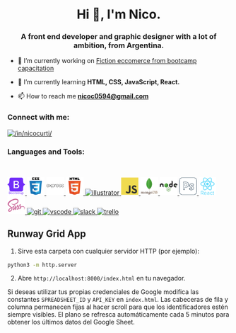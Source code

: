 <h1 align="center">Hi 👋, I'm Nico.</h1>
<h3 align="center">A front end developer and graphic designer with a lot of ambition, from Argentina.</h3>

- 🔭 I’m currently working on [Fiction eccomerce from bootcamp capacitation](https://nicocurti1.github.io/index.html)

- 🌱 I’m currently learning **HTML, CSS, JavaScript, React.**

- 📫 How to reach me **nicoc0594@gmail.com**

<h3 align="left">Connect with me:</h3>
<p align="left">
<a href="https://linkedin.com/in/nicocurti/" target="blank"><img align="center" src="https://raw.githubusercontent.com/rahuldkjain/github-profile-readme-generator/master/src/images/icons/Social/linked-in-alt.svg" alt="/in/nicocurti/" height="30" width="40" /></a>
</p>

<h3 align="left">Languages and Tools:</h3>
<br>
<p align="left"> 
<a href="https://getbootstrap.com" target="_blank" rel="noreferrer"> <img src="https://raw.githubusercontent.com/devicons/devicon/master/icons/bootstrap/bootstrap-plain-wordmark.svg" alt="bootstrap" width="40" height="40"/> </a> <a href="https://www.w3schools.com/css/" target="_blank" rel="noreferrer"> <img src="https://raw.githubusercontent.com/devicons/devicon/master/icons/css3/css3-original-wordmark.svg" alt="css3" width="40" height="40"/> </a> <a href="https://expressjs.com" target="_blank" rel="noreferrer"> <img src="https://raw.githubusercontent.com/devicons/devicon/master/icons/express/express-original-wordmark.svg" alt="express" width="40" height="40"/> </a> <a href="https://www.w3.org/html/" target="_blank" rel="noreferrer"> <img src="https://raw.githubusercontent.com/devicons/devicon/master/icons/html5/html5-original-wordmark.svg" alt="html5" width="40" height="40"/> </a> <a href="https://www.adobe.com/in/products/illustrator.html" target="_blank" rel="noreferrer"> <img src="https://www.vectorlogo.zone/logos/adobe_illustrator/adobe_illustrator-icon.svg" alt="illustrator" width="40" height="40"/> </a> <a href="https://developer.mozilla.org/en-US/docs/Web/JavaScript" target="_blank" rel="noreferrer"> <img src="https://raw.githubusercontent.com/devicons/devicon/master/icons/javascript/javascript-original.svg" alt="javascript" width="40" height="40"/> </a> <a href="https://www.mongodb.com/" target="_blank" rel="noreferrer"> <img src="https://raw.githubusercontent.com/devicons/devicon/master/icons/mongodb/mongodb-original-wordmark.svg" alt="mongodb" width="40" height="40"/> </a> <a href="https://nodejs.org" target="_blank" rel="noreferrer"> <img src="https://raw.githubusercontent.com/devicons/devicon/master/icons/nodejs/nodejs-original-wordmark.svg" alt="nodejs" width="40" height="40"/> </a> <a href="https://www.photoshop.com/en" target="_blank" rel="noreferrer"> <img src="https://raw.githubusercontent.com/devicons/devicon/master/icons/photoshop/photoshop-line.svg" alt="photoshop" width="40" height="40"/> </a> <a href="https://reactjs.org/" target="_blank" rel="noreferrer"> <img src="https://raw.githubusercontent.com/devicons/devicon/master/icons/react/react-original-wordmark.svg" alt="react" width="40" height="40"/> </a> <a href="https://sass-lang.com" target="_blank" rel="noreferrer"> <img src="https://raw.githubusercontent.com/devicons/devicon/master/icons/sass/sass-original.svg" alt="sass" width="40" height="40"/> </a> <a href="https://git-scm.com/" target="_blank" rel="noreferrer"> <img src="https://cdn-icons.flaticon.com/png/512/4494/premium/4494740.png?token=exp=1643148481~hmac=d4d952065d9c2e1f4f62591937ffaf32" alt="git" width="40" height="40"/> </a> <a href="https://code.visualstudio.com/" target="_blank" rel="noreferrer"> <img src="https://cdn-icons-png.flaticon.com/512/906/906324.png" alt="vscode" width="40" height="40"/> </a> <a href="https://slack.com/intl/es-ar/" target="_blank" rel="noreferrer"> <img src="https://cdn-icons-png.flaticon.com/512/2111/2111615.png" alt="slack" width="40" height="40"/> </a> <a href="https://trello.com/es" target="_blank" rel="noreferrer"> <img src="https://cdn-icons.flaticon.com/png/512/1313/premium/1313613.png?token=exp=1643149173~hmac=8e34939378ef9409605b1e0a8cb6d161" alt="trello" width="40" height="40"/> </a>
</p>


## Runway Grid App

1. Sirve esta carpeta con cualquier servidor HTTP (por ejemplo):

```bash
python3 -m http.server
```

2. Abre `http://localhost:8000/index.html` en tu navegador.

Si deseas utilizar tus propias credenciales de Google modifica las constantes `SPREADSHEET_ID` y `API_KEY` en `index.html`.
Las cabeceras de fila y columna permanecen fijas al hacer scroll para que los identificadores estén siempre visibles.
El plano se refresca automáticamente cada 5 minutos para obtener los últimos datos del Google Sheet.
